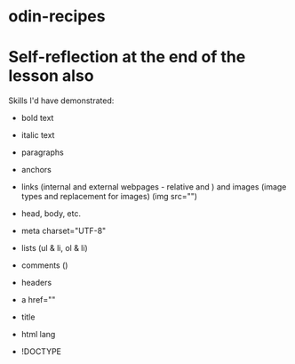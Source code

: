 # odin-recipes
# Self-reflection at the end of the lesson also

Skills I'd have demonstrated:
- bold text <strong></strong>
- italic text <em></em>
- paragraphs <p></p>
- anchors
- links (internal and external webpages - relative and ) and images (image types and replacement for images) (img src="")
- head, body, etc.
- meta charset="UTF-8"

- lists (ul & li, ol & li) 
- comments (<!-- This is a html comment -->)
- headers 
- a href=""
- title
- html lang
- !DOCTYPE














